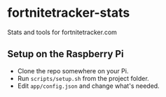 # fortnitetracker-stats

Stats and tools for fortnitetracker.com

## Setup on the Raspberry Pi

* Clone the repo somewhere on your Pi.
* Run `scripts/setup.sh` from the project folder.
* Edit `app/config.json` and change what's needed.
